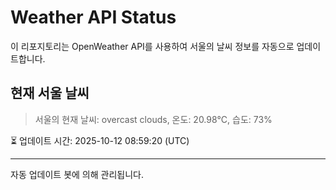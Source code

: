 
# Weather API Status

이 리포지토리는 OpenWeather API를 사용하여 서울의 날씨 정보를 자동으로 업데이트합니다.

## 현재 서울 날씨
> 서울의 현재 날씨: overcast clouds, 온도: 20.98°C, 습도: 73%

⏳ 업데이트 시간: 2025-10-12 08:59:20 (UTC)

---
자동 업데이트 봇에 의해 관리됩니다.
